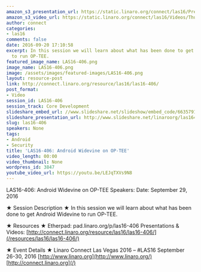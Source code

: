 ```yaml
---
amazon_s3_presentation_url: https://static.linaro.org/connect/las16/Presentations/Thursday/LAS16-406%20-%20Android%20Widevine%20on%20OP-TEE.pdf
amazon_s3_video_url: https://static.linaro.org/connect/las16/Videos/Thursday/LAS16-406%20Android%20Widevine%20on%20OP-TEE.mp4
author: connect
categories:
- las16
comments: false
date: 2016-09-20 17:10:58
excerpt: In this session we will learn about what has been done to get Android Widevine
  to run OP-TEE.
featured_image_name: LAS16-406.png
image_name: LAS16-406.png
image: /assets/images/featured-images/LAS16-406.png
layout: resource-post
link: http://connect.linaro.org/resource/las16/las16-406/
post_format:
- Video
session_id: LAS16-406
session_track: Core Development
slideshare_embed_url: //www.slideshare.net/slideshow/embed_code/66357910
slideshare_presentation_url: http://www.slideshare.net/linaroorg/las16406-android-widevine-on-optee
slug: las16-406
speakers: None
tags:
- Android
- Security
title: 'LAS16-406: Android Widevine on OP-TEE'
video_length: 00:00
video_thumbnail: None
wordpress_id: 3847
youtube_video_url: https://youtu.be/LEJqTXVs9N8
---
```


LAS16-406: Android Widevine on OP-TEE
Speakers:
Date: September 29, 2016

★ Session Description ★
In this session we will learn about what has been done to get Android Widevine to run OP-TEE.

★ Resources ★
Etherpad: pad.linaro.org/p/las16-406
Presentations & Videos: [http://connect.linaro.org/resource/las16/las16-406/](/resources/las16/las16-406/)

★ Event Details ★
Linaro Connect Las Vegas 2016 – #LAS16
September 26-30, 2016
[http://www.linaro.org](http://www.linaro.org/)
[http://connect.linaro.org](/)
